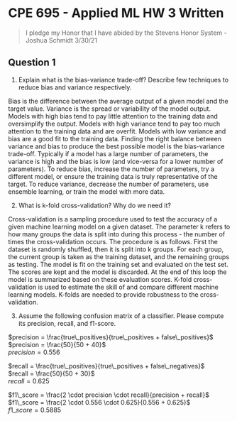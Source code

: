 # CPE 695 - Applied ML HW 3 Written

> I pledge my Honor that I have abided by the Stevens Honor System - Joshua Schmidt 3/30/21

## Question 1

1. Explain what is the bias-variance trade-off? Describe few techniques to reduce bias and variance respectively.

Bias is the difference between the average output of a given model and the target value. Variance is the spread or variability of the model output. Models with high bias tend to pay little attention to the training data and oversimplify the output. Models with high variance tend to pay too much attention to the training data and are overfit. Models with low variance and bias are a good fit to the training data. Finding the right balance between variance and bias to produce the best possible model is the bias-variance trade-off. Typically if a model has a large number of parameters, the variance is high and the bias is low (and vice-versa for a lower number of parameters). To reduce bias, increase the number of parameters, try a different model, or ensure the training data is truly representative of the target. To reduce variance, decrease the number of parameters, use ensemble learning, or train the model with more data.

2. What is k-fold cross-validation? Why do we need it?

Cross-validation is a sampling procedure used to test the accuracy of a given machine learning model on a given dataset. The parameter k refers to how many groups the data is split into during this process - the number of times the cross-validation occurs. The procedure is as follows. First the dataset is randomly shuffled, then it is split into k groups. For each group, the current group is taken as the training dataset, and the remaining groups as testing. The model is fit on the training set and evaluated on the test set. The scores are kept and the model is discarded. At the end of this loop the model is summarized based on these evaluation scores. K-fold cross-validation is used to estimate the skill of and compare different machine learning models. K-folds are needed to provide robustness to the cross-validation.


3. Assume the following confusion matrix of a classifier. Please compute its precision, recall, and f1-score.

$precision = \frac{true\_positives}{true\_positives + false\_positives}$  
$precision = \frac{50}{50 + 40}$  
$precision = 0.556$

$recall = \frac{true\_positives}{true\_positives + false\_negatives}$  
$recall = \frac{50}{50 + 30}$  
$recall = 0.625$

$f1\_score = \frac{2 \cdot precision \cdot recall}{precision + recall}$  
$f1\_score = \frac{2 \cdot 0.556 \cdot 0.625}{0.556 + 0.625}$  
$f1\_score = 0.5885$
